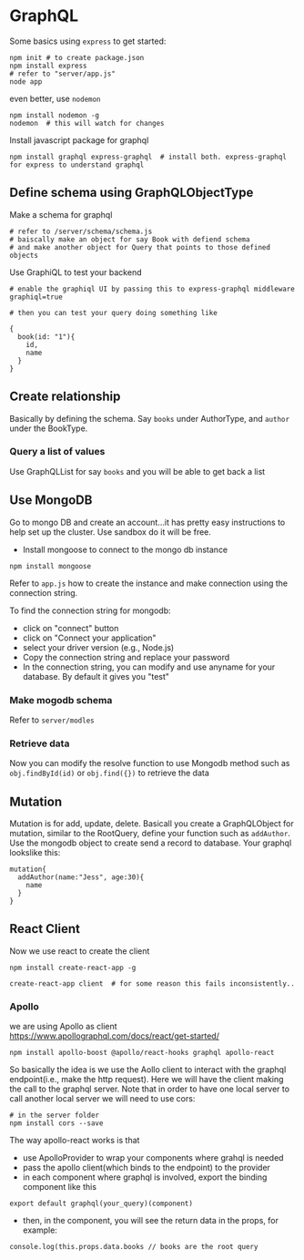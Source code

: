 # GraphQL

Some basics using `express` to get started:
```
npm init # to create package.json
npm install express
# refer to "server/app.js"
node app
```

even better, use `nodemon`
```
npm install nodemon -g
nodemon  # this will watch for changes
```

Install javascript package for graphql
```
npm install graphql express-graphql  # install both. express-graphql for express to understand graphql
```
## Define schema using GraphQLObjectType
Make a schema for graphql
```
# refer to /server/schema/schema.js
# baiscally make an object for say Book with defiend schema
# and make another object for Query that points to those defined objects
```
Use GraphiQL to test your backend
```
# enable the graphiql UI by passing this to express-graphql middleware
graphiql=true

# then you can test your query doing something like

{
  book(id: "1"){
  	id, 
	name
  }
}
```

## Create relationship
Basically by defining the schema. Say `books` under AuthorType, and `author` under the BookType.

### Query a list of values
Use GraphQLList for say `books` and you will be able to get back a list

## Use MongoDB
Go to mongo DB and create an account...it has pretty easy instructions to help set up the cluster. Use sandbox do it will be free.

- Install mongoose to connect to the mongo db instance
```
npm install mongoose
```
Refer to `app.js` how to create the instance and make connection using the connection string.

To find the connection string for mongodb:
- click on "connect" button
- click on "Connect your application"
- select your driver version (e.g., Node.js)
- Copy the connection string and replace your password
- In the connection string, you can modify and use anyname for your database. By default it gives you "test"


### Make mogodb schema
Refer to `server/modles`

### Retrieve data
Now you can modify the resolve function to use Mongodb method such as `obj.findById(id)` or `obj.find({})` to retrieve the data

## Mutation
Mutation is for add, update, delete.
Basicall you create a GraphQLObject for mutation, similar to the RootQuery, define your function such as `addAuthor`. Use the mongodb object to create send a record to database. Your graphql lookslike this:
```
mutation{
  addAuthor(name:"Jess", age:30){
    name
  }
}
```

## React Client
Now we use react to create the client
```
npm install create-react-app -g
```

```
create-react-app client  # for some reason this fails inconsistently..
```
### Apollo
we are using Apollo as client 
https://www.apollographql.com/docs/react/get-started/
```
npm install apollo-boost @apollo/react-hooks graphql apollo-react
```
So basically the idea is we use the Aollo client to interact with the graphql endpoint(i.e., make the http request). Here we will have the client making the call to the graphql server. Note that in order to have one local server to call another local server we will need to use cors:
```
# in the server folder
npm install cors --save
```
The way apollo-react works is that
- use ApolloProvider to wrap your components where grahql is needed
- pass the apollo client(which binds to the endpoint) to the provider
- in each component where graphql is involved, export the binding component like this
```
export default graphql(your_query)(component)
```
- then, in the component, you will see the return data in the props, for example:
```
console.log(this.props.data.books // books are the root query
```

